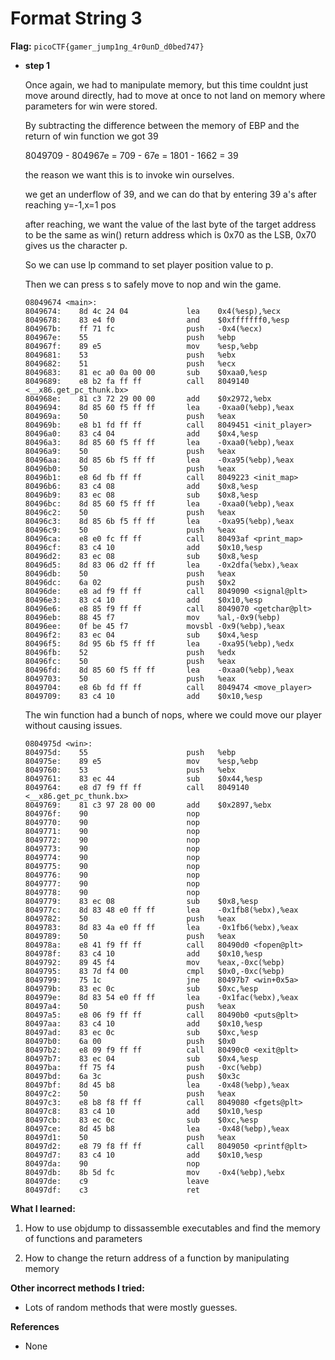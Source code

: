 # Format String 3

**Flag:** `picoCTF{gamer_jump1ng_4r0unD_d0bed747}`

- **step 1**

    Once again, we had to manipulate memory, but this time couldnt just move around directly, had to move at once to not land on memory where parameters for win were stored.

    By subtracting the difference between the memory of EBP and the return of win function we got 39

    8049709 - 804967e = 709 - 67e = 1801 - 1662 = 39

    the reason we want this is to invoke win ourselves.

    we get an underflow of 39, and we can do that by entering 39 a's after reaching y=-1,x=1 pos

    after reaching, we want the value of the last byte of the target address to be the same as win() return address which is 0x70 as the LSB, 0x70 gives us the character p. 

    So we can use lp command to set player position value to p.

    Then we can press s to safely move to nop and win the game.

    ```
    08049674 <main>:
    8049674:	8d 4c 24 04          	lea    0x4(%esp),%ecx
    8049678:	83 e4 f0             	and    $0xfffffff0,%esp
    804967b:	ff 71 fc             	push   -0x4(%ecx)
    804967e:	55                   	push   %ebp
    804967f:	89 e5                	mov    %esp,%ebp
    8049681:	53                   	push   %ebx
    8049682:	51                   	push   %ecx
    8049683:	81 ec a0 0a 00 00    	sub    $0xaa0,%esp
    8049689:	e8 b2 fa ff ff       	call   8049140 <__x86.get_pc_thunk.bx>
    804968e:	81 c3 72 29 00 00    	add    $0x2972,%ebx
    8049694:	8d 85 60 f5 ff ff    	lea    -0xaa0(%ebp),%eax
    804969a:	50                   	push   %eax
    804969b:	e8 b1 fd ff ff       	call   8049451 <init_player>
    80496a0:	83 c4 04             	add    $0x4,%esp
    80496a3:	8d 85 60 f5 ff ff    	lea    -0xaa0(%ebp),%eax
    80496a9:	50                   	push   %eax
    80496aa:	8d 85 6b f5 ff ff    	lea    -0xa95(%ebp),%eax
    80496b0:	50                   	push   %eax
    80496b1:	e8 6d fb ff ff       	call   8049223 <init_map>
    80496b6:	83 c4 08             	add    $0x8,%esp
    80496b9:	83 ec 08             	sub    $0x8,%esp
    80496bc:	8d 85 60 f5 ff ff    	lea    -0xaa0(%ebp),%eax
    80496c2:	50                   	push   %eax
    80496c3:	8d 85 6b f5 ff ff    	lea    -0xa95(%ebp),%eax
    80496c9:	50                   	push   %eax
    80496ca:	e8 e0 fc ff ff       	call   80493af <print_map>
    80496cf:	83 c4 10             	add    $0x10,%esp
    80496d2:	83 ec 08             	sub    $0x8,%esp
    80496d5:	8d 83 06 d2 ff ff    	lea    -0x2dfa(%ebx),%eax
    80496db:	50                   	push   %eax
    80496dc:	6a 02                	push   $0x2
    80496de:	e8 ad f9 ff ff       	call   8049090 <signal@plt>
    80496e3:	83 c4 10             	add    $0x10,%esp
    80496e6:	e8 85 f9 ff ff       	call   8049070 <getchar@plt>
    80496eb:	88 45 f7             	mov    %al,-0x9(%ebp)
    80496ee:	0f be 45 f7          	movsbl -0x9(%ebp),%eax
    80496f2:	83 ec 04             	sub    $0x4,%esp
    80496f5:	8d 95 6b f5 ff ff    	lea    -0xa95(%ebp),%edx
    80496fb:	52                   	push   %edx
    80496fc:	50                   	push   %eax
    80496fd:	8d 85 60 f5 ff ff    	lea    -0xaa0(%ebp),%eax
    8049703:	50                   	push   %eax
    8049704:	e8 6b fd ff ff       	call   8049474 <move_player>
    8049709:	83 c4 10             	add    $0x10,%esp
    ```

    The win function had a bunch of nops, where we could move our player without causing issues.

    ```
    0804975d <win>:
    804975d:	55                   	push   %ebp
    804975e:	89 e5                	mov    %esp,%ebp
    8049760:	53                   	push   %ebx
    8049761:	83 ec 44             	sub    $0x44,%esp
    8049764:	e8 d7 f9 ff ff       	call   8049140 <__x86.get_pc_thunk.bx>
    8049769:	81 c3 97 28 00 00    	add    $0x2897,%ebx
    804976f:	90                   	nop
    8049770:	90                   	nop
    8049771:	90                   	nop
    8049772:	90                   	nop
    8049773:	90                   	nop
    8049774:	90                   	nop
    8049775:	90                   	nop
    8049776:	90                   	nop
    8049777:	90                   	nop
    8049778:	90                   	nop
    8049779:	83 ec 08             	sub    $0x8,%esp
    804977c:	8d 83 48 e0 ff ff    	lea    -0x1fb8(%ebx),%eax
    8049782:	50                   	push   %eax
    8049783:	8d 83 4a e0 ff ff    	lea    -0x1fb6(%ebx),%eax
    8049789:	50                   	push   %eax
    804978a:	e8 41 f9 ff ff       	call   80490d0 <fopen@plt>
    804978f:	83 c4 10             	add    $0x10,%esp
    8049792:	89 45 f4             	mov    %eax,-0xc(%ebp)
    8049795:	83 7d f4 00          	cmpl   $0x0,-0xc(%ebp)
    8049799:	75 1c                	jne    80497b7 <win+0x5a>
    804979b:	83 ec 0c             	sub    $0xc,%esp
    804979e:	8d 83 54 e0 ff ff    	lea    -0x1fac(%ebx),%eax
    80497a4:	50                   	push   %eax
    80497a5:	e8 06 f9 ff ff       	call   80490b0 <puts@plt>
    80497aa:	83 c4 10             	add    $0x10,%esp
    80497ad:	83 ec 0c             	sub    $0xc,%esp
    80497b0:	6a 00                	push   $0x0
    80497b2:	e8 09 f9 ff ff       	call   80490c0 <exit@plt>
    80497b7:	83 ec 04             	sub    $0x4,%esp
    80497ba:	ff 75 f4             	push   -0xc(%ebp)
    80497bd:	6a 3c                	push   $0x3c
    80497bf:	8d 45 b8             	lea    -0x48(%ebp),%eax
    80497c2:	50                   	push   %eax
    80497c3:	e8 b8 f8 ff ff       	call   8049080 <fgets@plt>
    80497c8:	83 c4 10             	add    $0x10,%esp
    80497cb:	83 ec 0c             	sub    $0xc,%esp
    80497ce:	8d 45 b8             	lea    -0x48(%ebp),%eax
    80497d1:	50                   	push   %eax
    80497d2:	e8 79 f8 ff ff       	call   8049050 <printf@plt>
    80497d7:	83 c4 10             	add    $0x10,%esp
    80497da:	90                   	nop
    80497db:	8b 5d fc             	mov    -0x4(%ebp),%ebx
    80497de:	c9                   	leave
    80497df:	c3                   	ret
    ```

**What I learned:**

1.  How to use objdump to dissassemble executables and find the memory of functions and parameters

2. How to change the return address of a function by manipulating memory

**Other incorrect methods I tried:**

- Lots of random methods that were mostly guesses.

**References**

- None